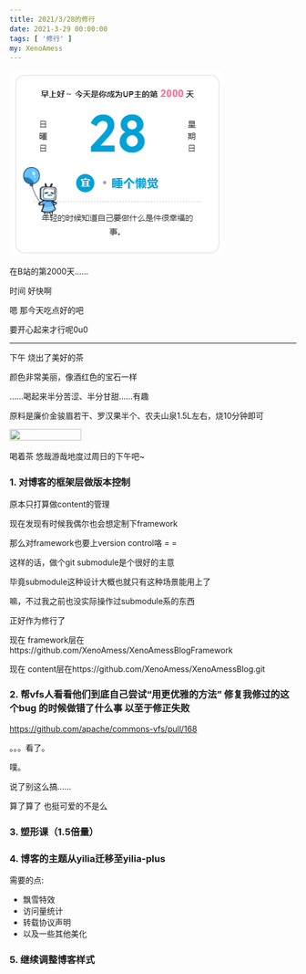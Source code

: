```yaml
---
title: 2021/3/28的修行
date: 2021-3-29 00:00:00
tags: [ '修行' ]
my: XenoAmess
---
```


![B站2000天](/resources/20210328修行/B站2000天.png)

在B站的第2000天……

时间 好快啊

嗯 那今天吃点好的吧

要开心起来才行呢0u0

-----

下午 烧出了美好的茶

颜色非常美丽，像酒红色的宝石一样

……喝起来半分苦涩、半分甘甜……有趣

原料是廉价金骏眉若干、罗汉果半个、农夫山泉1.5L左右，烧10分钟即可

<img src="/resources/20210328修行/美好的茶.jpg" width="50%" height="50%">

喝着茶 悠哉游哉地度过周日的下午吧~

### 1. 对博客的框架层做版本控制

原本只打算做content的管理

现在发现有时候我偶尔也会想定制下framework

那么对framework也要上version control咯 = =

这样的话，做个git submodule是个很好的主意

毕竟submodule这种设计大概也就只有这种场景能用上了

嘛，不过我之前也没实际操作过submodule系的东西

正好作为修行了

现在 framework层在https://github.com/XenoAmess/XenoAmessBlogFramework

现在 content层在https://github.com/XenoAmess/XenoAmessBlog.git

### 2. 帮vfs人看看他们到底自己尝试“用更优雅的方法” 修复我修过的这个bug 的时候做错了什么事 以至于修正失败

https://github.com/apache/commons-vfs/pull/168

。。。看了。

噗。

说了别这么搞……

算了算了 也挺可爱的不是么

### 3. 塑形课（1.5倍量）

### 4. 博客的主题从yilia迁移至yilia-plus

需要的点:

- 飘雪特效
- 访问量统计
- 转载协议声明
- 以及一些其他美化

### 5. 继续调整博客样式
